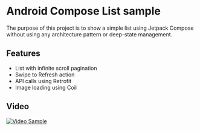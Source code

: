 # Android Compose List sample

The purpose of this project is to show a simple list using Jetpack Compose without using any architecture pattern or deep-state management.

## Features
- List with infinite scroll pagination
- Swipe to Refresh action
- API calls using Retrofit
- Image loading using Coil


## Video
[![Video Sample]()](list.mp4)
